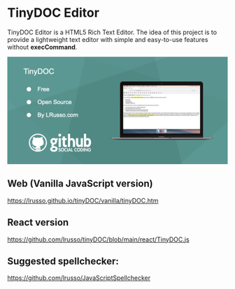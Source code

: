 # TinyDOC Editor 

TinyDOC Editor is a HTML5 Rich Text Editor. The idea of this project is to provide a lightweight text editor with simple and easy-to-use features without **execCommand**.

![alt screenshot](https://raw.githubusercontent.com/lrusso/tinyDOC/master/tinyDOC.png)

## Web (Vanilla JavaScript version)

https://lrusso.github.io/tinyDOC/vanilla/tinyDOC.htm

## React version

https://github.com/lrusso/tinyDOC/blob/main/react/TinyDOC.js

## Suggested spellchecker:

https://github.com/lrusso/JavaScriptSpellchecker
